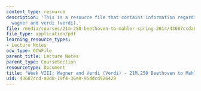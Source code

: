 ```yaml
---
content_type: resource
description: 'This is a resource file that contains information regarding week VIII:
  wagner and verdi (verdi).'
file: /media/courses/21m-250-beethoven-to-mahler-spring-2014/43687ccda0d819f436e095ddcd926429_MIT21M_250S14_Week_VIII.pdf
file_type: application/pdf
learning_resource_types:
- Lecture Notes
ocw_type: OCWFile
parent_title: Lecture Notes
parent_type: CourseSection
resourcetype: Document
title: 'Week VIII: Wagner and Verdi (Verdi) - 21M.250 Beethoven to Mahler Spring 2014'
uid: 43687ccd-a0d8-19f4-36e0-95ddcd926429
---
```

